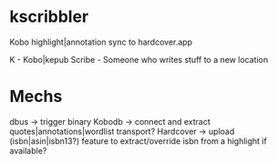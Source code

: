 # kscribbler
Kobo highlight|annotation sync to hardcover.app

K - Kobo|kepub
Scribe - Someone who writes stuff to a new location


# Mechs

dbus -> trigger binary
Kobodb -> connect and extract quotes|annotations|wordlist
transport?
Hardcover -> upload (isbn|asin|isbn13?) feature to extract/override isbn from a highlight if available?

